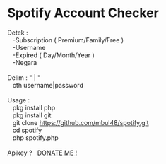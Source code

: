 # Spotify Account Checker

Detek : <br>
 &nbsp;&nbsp; -Subscription ( Premium/Family/Free ) <br>
 &nbsp;&nbsp; -Username <br>
 &nbsp;&nbsp; -Expired ( Day/Month/Year ) <br>
 &nbsp;&nbsp; -Negara <br>
<br>
Delim : " | " <br> 
 &nbsp;&nbsp; cth username|password
<br><br>
Usage :<br>
 &nbsp;&nbsp; pkg install php <br>
 &nbsp;&nbsp; pkg install git <br>
 &nbsp;&nbsp; git clone https://github.com/mbul48/spotify.git <br>
 &nbsp;&nbsp; cd spotify <br>
 &nbsp;&nbsp; php spotify.php <br>
 <br>
Apikey ?
&nbsp;&nbsp;<a href="https://facebok.com/habibul.fzn">DONATE ME ! </a>
